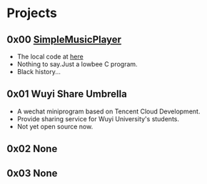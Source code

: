 # Projects

## 0x00 [SimpleMusicPlayer](https://github.com/LengSword/MyLyricFileSystem)

- The local code at [here](__P__/../articles/tech/langs/c-c++/0x000-LSRMusicPlayer.md)
- Nothing to say.Just a lowbee C program.
- Black history...

## 0x01 Wuyi Share Umbrella

- A wechat miniprogram based on Tencent Cloud Development.
- Provide sharing service for Wuyi University's students.
- Not yet open source now.

## 0x02 None

## 0x03 None
